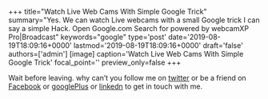 +++
title="Watch Live Web Cams With Simple Google Trick"
summary="Yes. We can watch Live webcams with a small Google trick I can say a simple Hack. Open Google.com Search for powered by webcamXP Pro|Broadcast"
keywords="google"
type='post'
date='2019-08-19T18:09:16+0000'
lastmod='2019-08-19T18:09:16+0000'
draft='false'
authors=['admin']
[image]
caption='Watch Live Web Cams With Simple Google Trick'
focal_point=''
preview_only=false
+++










Wait before leaving.
why can’t you follow me on <a href="https://twitter.com/arungudelli" target="_blank">twitter</a> or be a friend on <a href="https://www.facebook.com/gudelliArun" target="_blank">Facebook</a> or <a href="https://plus.google.com/+ArunkumarGudelli" target="_blank">googlePlus</a> or <a href="https://www.linkedin.com/in/arungudelli/" target="_blank">linkedn</a> to get in touch with me.







